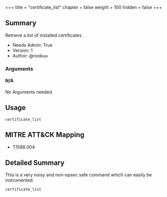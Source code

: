 +++
title = "certificate_list"
chapter = false
weight = 100
hidden = false
+++

## Summary

Retrieve a list of installed certificates.
- Needs Admin: True  
- Version: 1  
- Author: @rookuu


### Arguments

#### N/A

No Arguments needed

## Usage

``` 
certificate_list
```

## MITRE ATT&CK Mapping

- T1588.004 


## Detailed Summary

This is a very noisy and non-opsec safe command which can easily be instrumented.
```
certificate_list
```